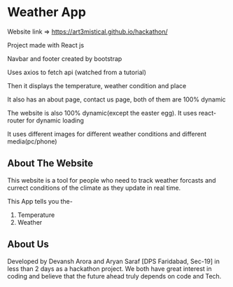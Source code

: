 # Weather App

Website link => https://art3mistical.github.io/hackathon/

Project made with React js

Navbar and footer created by bootstrap

Uses axios to fetch api (watched from a tutorial)

Then it displays the temperature, weather condition and place

It also has an about page, contact us page, both of them are 100% dynamic

The website is also 100% dynamic(except the easter egg). It uses react-router for dynamic loading

It uses different images for different weather conditions and different media(pc/phone)

## About The Website

This website is a tool for people who need to track weather forcasts and currect conditions of the climate as they update in real time.

This App tells you the-
1) Temperature
2) Weather 

## About Us

Developed by Devansh Arora and Aryan Saraf [DPS Faridabad, Sec-19] in less than 2 days as a hackathon project. We both have great interest in coding and believe that the future ahead truly depends on code and Tech.
